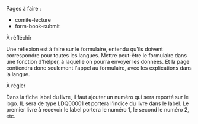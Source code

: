 Pages à faire : 

* comite-lecture
* form-book-submit

À réfléchir

Une réflexion est à faire sur le formulaire, entendu qu'ils doivent correspondre pour toutes les langues. Mettre peut-être le formulaire dans une fonction d'helper, à laquelle on pourra envoyer les données. Et la page contiendra donc seulement l'appel au formulaire, avec les explications dans la langue.

À régler

Dans la fiche label du livre, il faut ajouter un numéro qui sera reporté sur le logo. IL sera de type LDQ00001 et portera l'indice du livre dans le label. Le premier livre à recevoir le label portera le numéro 1, le second le numéro 2, etc.